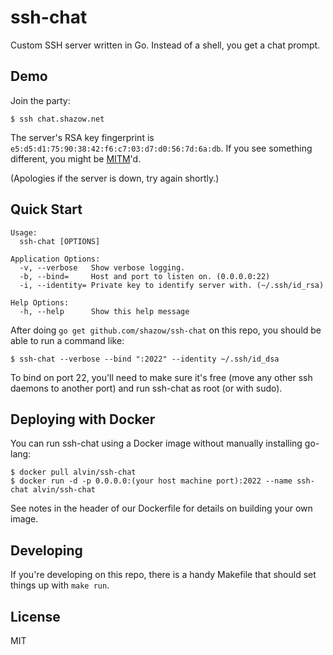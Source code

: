 # ssh-chat

Custom SSH server written in Go. Instead of a shell, you get a chat prompt.

## Demo

Join the party:

```
$ ssh chat.shazow.net
```

The server's RSA key fingerprint is `e5:d5:d1:75:90:38:42:f6:c7:03:d7:d0:56:7d:6a:db`. If you see something different, you might be [MITM](https://en.wikipedia.org/wiki/Man-in-the-middle_attack)'d.

(Apologies if the server is down, try again shortly.)


## Quick Start

```
Usage:
  ssh-chat [OPTIONS]

Application Options:
  -v, --verbose   Show verbose logging.
  -b, --bind=     Host and port to listen on. (0.0.0.0:22)
  -i, --identity= Private key to identify server with. (~/.ssh/id_rsa)

Help Options:
  -h, --help      Show this help message
```

After doing `go get github.com/shazow/ssh-chat` on this repo, you should be able
to run a command like:

```
$ ssh-chat --verbose --bind ":2022" --identity ~/.ssh/id_dsa
```

To bind on port 22, you'll need to make sure it's free (move any other ssh
daemons to another port) and run ssh-chat as root (or with sudo).

## Deploying with Docker

You can run ssh-chat using a Docker image without manually installing go-lang:

```
$ docker pull alvin/ssh-chat
$ docker run -d -p 0.0.0.0:(your host machine port):2022 --name ssh-chat alvin/ssh-chat
```

See notes in the header of our Dockerfile for details on building your own image.


## Developing

If you're developing on this repo, there is a handy Makefile that should set
things up with `make run`.


## License

MIT
